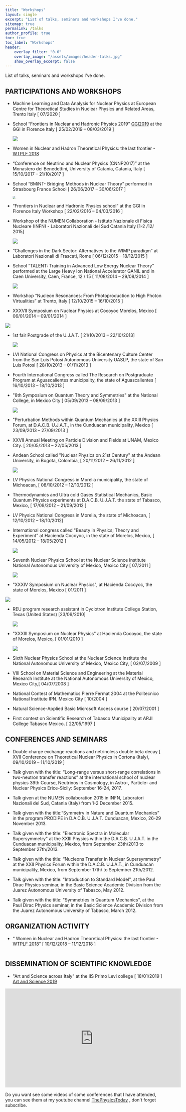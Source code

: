 ```yaml
---
title: "Workshops"
layout: single
excerpt: "List of talks, seminars and workshops I've done."
sitemap: true
permalink: /talks
author_profile: true
toc: true
toc_label: "Workshops"
header:
    overlay_filter: "0.6"
    overlay_image: "/assets/images/header-talks.jpg"
    show_overlay_excerpt: false
---
```


List of talks, seminars and workshops I've done.


## PARTICIPATIONS AND WORKSHOPS

* Machine Learning and Data Analysis for Nuclear Physics  at European Centre for Theoretical Studies in Nuclear Physics and Related Areas, Trento Italy [ 07/2020 ]

* School “Frontiers in Nuclear and Hadronic Physics 2019”  [GGI2019](https://agenda.infn.it/e/ggi2019) at the GGI in Florence Italy  [ 25/02/2019 – 08/03/2019 ]

  ![](https://github.com/ruslanmv/ruslanmv.github.io/raw/master/assets/images/ggi2019.jpg)

* Women in Nuclear and Hadron Theoretical Physics: the last frontier - [WTPLF 2018]( https://agenda.infn.it/e/WTPLF2018)

* “Conference on Neutrino and Nuclear Physics (CNNP2017)” at the Monastero dei Benedettini, University of Catania, Catania, Italy  [ 15/10/2017 – 21/10/2017 ]

* School “BMiNT- Bridging Methods in Nuclear Theory” performed in Strasbourg France School  [ 26/06/2017 – 30/06/2017 ]

  <img src="https://github.com/ruslanmv/ruslanmv.github.io/raw/master/assets/images/bmint.jpg" style="zoom:50%;" />

  


* “Frontiers in Nuclear and Hadronic Physics school” at the GGI in Florence Italy Workshop  [ 22/02/2016 – 04/03/2016 ]

* Workshop of the NUMEN Collaboration - Istituto Nazionale di Fisica Nucleare (INFN) - Laboratori Nazionali del Sud  Catania Italy [1-2 /12/ 2015]

  ![](https://github.com/ruslanmv/ruslanmv.github.io/raw/master/assets/images/workshop2015.jpg)

  


* “Challenges in the Dark Sector: Alternatives to the WIMP paradigm” at Laboratori Nazionali di Frascati, Rome  [ 06/12/2015 – 18/12/2015 ]

* School “TALENT: Training in Advanced Low Energy Nuclear Theory” performed at the Large Heavy Ion National Accelerator GANIL and in Caen University, Caen, France, 12 / 15 [ 11/08/2014 – 29/08/2014 ]

  ![](https://github.com/ruslanmv/ruslanmv.github.io/raw/master/assets/images/caen.jpg)

  

* Workshop “Nucleon Resonances: From Photoproduction to High Photon Virtualities”  at Trento, Italy [ 12/10/2015 – 16/10/2015 ]

* XXXVII Symposium on Nuclear Physics  at Cocoyoc Morelos, Mexico  [ 06/01/2014 – 09/01/2014 ]

![](https://github.com/ruslanmv/ruslanmv.github.io/raw/master/assets/images/2014Cocoyoc.jpg)




* 1st fair Postgrade of the U.J.A.T. [ 21/10/2013 – 22/10/2013]

  ![](https://github.com/ruslanmv/ruslanmv.github.io/blob/master/assets/images/ujat2013.jpg?raw=true)

  

* LVI National Congress on Physics at the Bicentenary Culture Center from the San Luis Potosi Autonomous University UASLP, the state of San Luis Potosi   [ 28/10/2013 – 01/11/2013 ]

* Fourth International Congress called The Research on Postgraduate Program  at Aguascalientes municipality, the state of Aguascalientes  [ 16/10/2013 – 18/10/2013 ]

* "8th Symposium on Quantum Theory and Symmetries" at the National College, in Mexico City  [ 05/09/2013 – 08/09/2013 ]

  ![](https://github.com/ruslanmv/ruslanmv.github.io/raw/master/assets/images/symmetries.jpg)

  

* "Perturbation Methods within Quantum Mechanics at the XXIII Physics Forum, at D.A.C.B. U.J.A.T., in the Cunduacan municipality, Mexico  [ 23/09/2013 – 27/09/2013 ]

* XXVII Annual Meeting on Particle Division and Fields  at UNAM, Mexico City.  [ 20/05/2013 – 22/05/2013 ]

* Andean School called "Nuclear Physics on 21st Century" at the Andean University, in Bogota, Colombia,  [ 20/11/2012 – 26/11/2012 ]

  ![](https://github.com/ruslanmv/ruslanmv.github.io/raw/master/assets/images/colombia.jpg)

  

* LV Physics National Congress in Morelia municipality, the state of Michoacan,   [ 08/10/2012 – 12/10/2012 ]

* Thermodynamics and Ultra cold Gases Statistical Mechanics, Basic Quantum Physics experiments at D.A.C.B. U.J.A.T. the state of Tabasco, Mexico,  [ 17/09/2012 – 21/09/2012 ]

* LV Physics National Congress  in Morelia, the state of Michoacan,  [ 12/10/2012 – 18/10/2012]

* International congress called "Beauty in Physics; Theory and Experiment"  at Hacienda Cocoyoc, in the state of Morelos, Mexico, [ 14/05/2012 – 18/05/2012 ]

  ![](https://github.com/ruslanmv/ruslanmv.github.io/blob/master/assets/images/cocoyoc2012.jpg?raw=true)






* Seventh Nuclear Physics School at the Nuclear Science Institute National Autonomous University of Mexico, Mexico City   [ 07/2011 ]

  ![](https://github.com/ruslanmv/ruslanmv.github.io/blob/master/assets/images/fisica2014.jpg?raw=true)

  

* "XXXIV Symposium on Nuclear Physics", at Hacienda Cocoyoc, the state of Morelos, Mexico  [ 01/2011 ]

![](https://github.com/ruslanmv/ruslanmv.github.io/raw/master/assets/images/cocoyoc2011.jpg)



* REU program research assistant in Cyclotron Institute College Station, Texas (United States) [23/09/2010]

  ![](https://github.com/ruslanmv/ruslanmv.github.io/blob/master/assets/images/texasreu.jpg?raw=true)

  

  


* "XXXIII Symposium on Nuclear Physics" at Hacienda Cocoyoc, the state of Morelos, Mexico,  [ 01/01/2010 ]

  ![](https://github.com/ruslanmv/ruslanmv.github.io/raw/master/assets/images/cocoyoc2010.jpg)




* Sixth Nuclear Physics School at the Nuclear Science Institute the National Autonomous University of Mexico, Mexico City,  [ 03/07/2009 ]
* VIII School on Material Science and Engineering at the Material Research Institute  at the National Autonomous University of Mexico, Mexico City,[ 04/07/2008 ]
* National Contest of Mathematics Pierre Fermat 2004 at the Politecnico National Institute IPN. Mexico City   [ 10/2004 ]
* Natural Science-Applied Basic Microsoft Access course [ 20/07/2001 ]
* First contest on Scientific Research of Tabasco Municipality  at ARJI College Tabasco Mexico.  [ 22/05/1997 ]



## CONFERENCES AND SEMINARS

* Double charge exchange reactions and netrinoless double beta decay [ XVII Conference on Theoretical Nuclear Physics in Cortona (Italy), 09/10/2019 – 11/10/2019 ]

* Talk given with the title: “Long-range versus short-range correlations in two-neutron transfer reactions” at the international school of nuclear physics 39th Course, Neutrinos in Cosmology, in Astro-, Particle- and Nuclear Physics Erice-Sicily: September 16-24, 2017.
* Talk given at the NUMEN collaboration 2015 in INFN, Laboratori Nazionali del Sud, Catania (Italy) from 1-2 December 2015.
* Talk given with the title:“Symmetry in Nature and Quantum Mechanics” in the program PRODIPE in D.A.C.B. U.J.A.T. Cunduacan, Mexico, 26-29 November 2013.
*  Talk given with the title: "Electronic Spectra in Molecular Supersymmetry" at the XXIII Physics within the D.A.C.B. U.J.A.T. in the Cunduacan municipality, Mexico, from September 23th/2013 to September 27th/2013.
* Talk given with the title: “Nucleons Transfer in Nuclear Supersymmetry” at the XXII Physics Forum within the D.A.C.B. U.J.A.T., in Cunduacan municipality, Mexico, from September 17th/ to September 21th/2012.
* Talk given with the title: "Introduction to Standard Model", at the Paul Dirac Physics seminar, in the Basic Science Academic Division from the Juarez Autonomous University of Tabasco, May 2012.
* Talk given with the title: "Symmetries in Quantum Mechanics", at the Paul Dirac Physics seminar, in the Basic Science Academic Division from the Juarez Autonomous University of Tabasco, March 2012.

## ORGANIZATION ACTIVITY

* “ Women in Nuclear and Hadron Theoretical Physics: the last frontier -[WTPLF 2018](https://agenda.infn.it/event/17372/)” [ 10/12/2018 – 11/12/2018 ]

  ![[](https://www.flickr.com/gp/166697726@N06/44GZi1)](https://github.com/ruslanmv/ruslanmv.github.io/blob/master/assets/images/WTPLF2018.jpg?raw=true)

  

## DISSEMINATION OF SCIENTIFIC KNOWLEDGE

* "Art and Science across Italy" at the IIS Primo Levi college [ 18/01/2019 ] [Art and Science 2019](https://artandscience.infn.it/)

  

<iframe width="560" height="315" src="https://www.youtube.com/embed/WiopvNvAEUk" frameborder="0" allow="accelerometer; autoplay; clipboard-write; encrypted-media; gyroscope; picture-in-picture" allowfullscreen></iframe>





Do you want see some videos of some conferences that I  have attended, you can see them at my youtube channel  [ThePhysicsToday](https://www.youtube.com/channel/UC_c4xCIF64TORhLm206OJkA) ,  don't forget subscribe.





<!--Do you want me to speak at your conference/meetup? You can find my talks/abstracts on the [Sessionize Profile](https://sessionize.com/ruslanmv/)-->